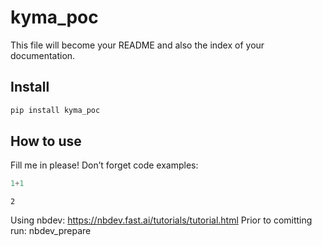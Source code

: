 # kyma_poc

<!-- WARNING: THIS FILE WAS AUTOGENERATED! DO NOT EDIT! -->

This file will become your README and also the index of your
documentation.

## Install

``` sh
pip install kyma_poc
```

## How to use

Fill me in please! Don’t forget code examples:

``` python
1+1
```

    2

Using nbdev: https://nbdev.fast.ai/tutorials/tutorial.html Prior to
comitting run: nbdev_prepare
